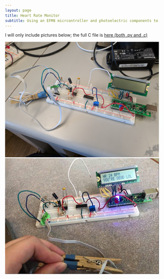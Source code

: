 ```yaml
---
layout: page
title: Heart Rate Monitor
subtitle: Using an EFM8 micrcontroller and photoelectric components to measure heartrate
---
```


I will only include pictures below; the full C file is [here (both .py and .c)](https://github.com/tangnicholas/Assembly-C-Projects/tree/master/Labs)

![hrm_1](assets/img/hrm_1.jpg)  
![hrm_2](assets/img/hrm_2.jpeg)